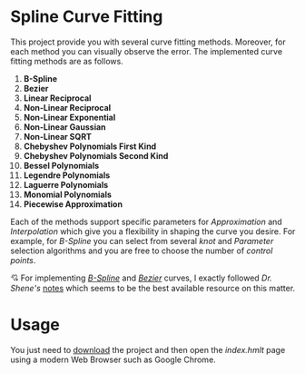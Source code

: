 # Spline Curve Fitting

This project provide you with several curve fitting methods. Moreover, for each method you can visually observe the error. The implemented curve fitting methods are as follows.

1. **B-Spline**
2. **Bezier**
3. **Linear Reciprocal**
4. **Non-Linear Reciprocal**
5. **Non-Linear Exponential**
6. **Non-Linear Gaussian**
7. **Non-Linear SQRT**
8. **Chebyshev Polynomials First Kind**
9. **Chebyshev Polynomials Second Kind**
10. **Bessel Polynomials**
11. **Legendre Polynomials**
12. **Laguerre Polynomials**
13. **Monomial Polynomials**
14. **Piecewise Approximation**

Each of the methods support specific parameters for _Approximation_ and _Interpolation_ which give you a flexibility in shaping the curve you desire. For example, for _B-Spline_ you can select from several _knot_ and _Parameter_ selection algorithms and you are free to choose the number of _control points_.

:cupid: For implementing [_B-Spline_](https://github.com/mirsaeedi/spline-curve-fitting/tree/master/wwwroot/js/BSpline) and [_Bezier_](https://github.com/mirsaeedi/spline-curve-fitting/tree/master/wwwroot/js/Bezier) curves, I exactly followed _Dr. Shene's_ [notes](https://pages.mtu.edu/~shene/COURSES/cs3621/NOTES/) which seems to be the best available resource on this matter.


# Usage

You just need to [download](https://github.com/mirsaeedi/spline-curve-fitting/archive/master.zip) the project and then open the _index.hmlt_ page using a modern Web Browser such as Google Chrome.
